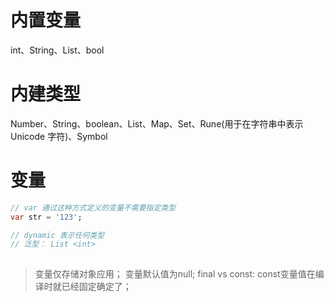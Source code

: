 # 内置变量
int、String、List、bool

# 内建类型
Number、String、boolean、List、Map、Set、Rune(用于在字符串中表示 Unicode 字符)、Symbol

# 变量
```dart
// var 通过这种方式定义的变量不需要指定类型
var str = '123';

// dynamic 表示任何类型
// 泛型： List <int>
  
```
> 变量仅存储对象应用；
> 变量默认值为null;
> final vs const: const变量值在编译时就已经固定确定了；


